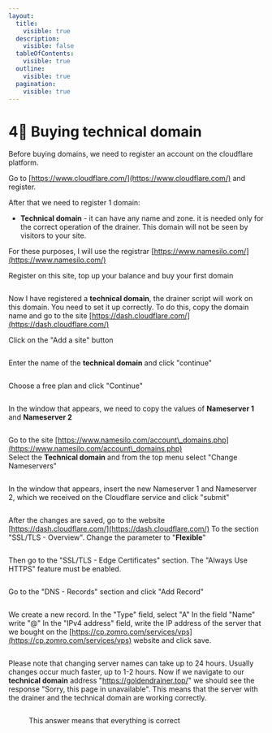 ```yaml
---
layout:
  title:
    visible: true
  description:
    visible: false
  tableOfContents:
    visible: true
  outline:
    visible: true
  pagination:
    visible: true
---
```


# 4⃣ Buying technical domain

Before buying domains, we need to register an account on the cloudflare platform.

Go to [https://www.cloudflare.com/](https://www.cloudflare.com/) and register.

After that we need to register 1 domain:

* **Technical domain** - it can have any name and zone. it is needed only for the correct operation of the drainer. This domain will not be seen by visitors to your site.

For these purposes, I will use the registrar [https://www.namesilo.com/](https://www.namesilo.com/)

Register on this site, top up your balance and buy your first domain

<figure><img src="../../.gitbook/assets/image (24).png" alt=""><figcaption></figcaption></figure>

Now I have registered a **technical domain**, the drainer script will work on this domain. You need to set it up correctly. To do this, copy the domain name and go to the site [https://dash.cloudflare.com/](https://dash.cloudflare.com/)

Click on the "Add a site" button

<figure><img src="../../.gitbook/assets/image (9).png" alt=""><figcaption></figcaption></figure>

Enter the name of the **technical domain** and click "continue"

<figure><img src="../../.gitbook/assets/image (12).png" alt=""><figcaption></figcaption></figure>

Choose a free plan and click "Continue"

<figure><img src="../../.gitbook/assets/image (11).png" alt=""><figcaption></figcaption></figure>

In the window that appears, we need to copy the values of **Nameserver 1** and **Nameserver 2**

<figure><img src="../../.gitbook/assets/image (13).png" alt=""><figcaption></figcaption></figure>

Go to the site [https://www.namesilo.com/account\_domains.php](https://www.namesilo.com/account\_domains.php) \
Select the **Technical domain** and from the top menu select "Change Nameservers"

<figure><img src="../../.gitbook/assets/image (2).png" alt=""><figcaption></figcaption></figure>

In the window that appears, insert the new Nameserver 1 and Nameserver 2, which we received on the Cloudflare service and click "submit"

<figure><img src="../../.gitbook/assets/image (3).png" alt=""><figcaption></figcaption></figure>

After the changes are saved, go to the website [https://dash.cloudflare.com/](https://dash.cloudflare.com/) To the section "SSL/TLS - Overview". Change the parameter to "**Flexible**"

<figure><img src="../../.gitbook/assets/image (4).png" alt=""><figcaption></figcaption></figure>

Then go to the "SSL/TLS - Edge Certificates" section. The "Always Use HTTPS" feature must be enabled.

<figure><img src="../../.gitbook/assets/image (5).png" alt=""><figcaption></figcaption></figure>

Go to the "DNS - Records" section and click "Add Record"

<figure><img src="../../.gitbook/assets/image (6).png" alt=""><figcaption></figcaption></figure>

We create a new record. In the "Type" field, select "A" In the field "Name" write "@" In the "IPv4 address" field, write the IP address of the server that we bought on the [https://cp.zomro.com/services/vps](https://cp.zomro.com/services/vps) website and click save.

<figure><img src="../../.gitbook/assets/image (7).png" alt=""><figcaption></figcaption></figure>

Please note that changing server names can take up to 24 hours. Usually changes occur much faster, up to 1-2 hours. Now if we navigate to our **technical domain** address "https://goldendrainer.top/" we should see the response "Sorry, this page in unavailable". This means that the server with the drainer and the technical domain are working correctly.

<figure><img src="../../.gitbook/assets/image (8).png" alt=""><figcaption><p>This answer means that everything is correct</p></figcaption></figure>

